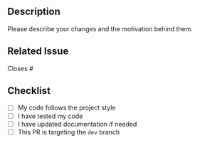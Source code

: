 ## Description

Please describe your changes and the motivation behind them.

## Related Issue

Closes #

## Checklist

- [ ] My code follows the project style
- [ ] I have tested my code
- [ ] I have updated documentation if needed
- [ ] This PR is targeting the `dev` branch